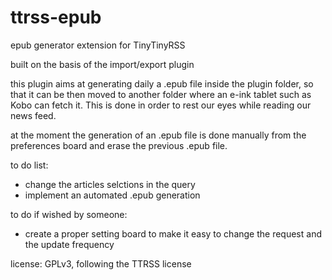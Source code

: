 # ttrss-epub
epub generator extension for TinyTinyRSS

built on the basis of the import/export plugin

this plugin aims at generating daily a .epub file inside the plugin folder, so that it can be then moved to another folder where an e-ink tablet such as Kobo can fetch it. This is done in order to rest our eyes while reading our news feed.

at the moment the generation of an .epub file is done manually from the preferences board and erase the previous .epub file.

to do list: 
* change the articles selctions in the query
* implement an automated .epub generation

to do if wished by someone:
* create a proper setting board to make it easy to change the request and the update frequency

license: GPLv3, following the TTRSS license
